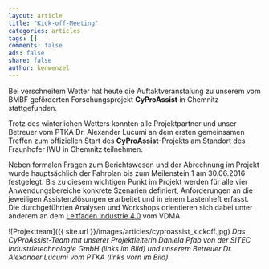 ```yaml
---
layout: article
title: "Kick-off-Meeting"
categories: articles
tags: []
comments: false
ads: false
share: false
author: kenwenzel
---
```


Bei verschneitem Wetter hat heute die Auftaktveranstalung zu unserem vom BMBF geförderten
Forschungsprojekt **CyProAssist** in Chemnitz stattgefunden.

Trotz des winterlichen Wetters konnten alle Projektpartner und unser Betreuer vom PTKA Dr. Alexander Lucumi
an dem ersten gemeinsamen Treffen zum offiziellen Start des **CyProAssist**-Projekts am Standort des Fraunhofer IWU
in Chemnitz teilnehmen.

Neben formalen Fragen zum Berichtswesen und der Abrechnung im Projekt wurde hauptsächlich der Fahrplan bis zum Meilenstein 1 am 30.06.2016 festgelegt. Bis zu diesem wichtigen Punkt im Projekt werden für alle vier Anwendungsbereiche konkrete Szenarien definiert, Anforderungen an die jeweiligen Assistenzlösungen erarbeitet und in einem Lastenheft erfasst. Die durchgeführten Analysen und Workshops orientieren sich dabei unter anderem an dem [Leitfaden Industrie 4.0](http://industrie40.vdma.org/article/-/articleview/8567185) vom VDMA.

![Projektteam]({{ site.url }}/images/articles/cyproassist_kickoff.jpg)
*Das CyProAssist-Team mit unserer Projektleiterin Daniela Pfab von der SITEC Industrietechnologie GmbH (links im Bild) und unserem Betreuer Dr. Alexander Lucumi vom PTKA (links vorn im Bild).*
